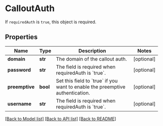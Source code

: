 # CalloutAuth

If `requiredAuth` is `true`, this object is required.
## Properties
Name | Type | Description | Notes
------------ | ------------- | ------------- | -------------
**domain** | **str** | The domain of the callout auth. | [optional] 
**password** | **str** | The field is required when requiredAuth is &#x60;true&#x60;. | [optional] 
**preemptive** | **bool** | Set this field to &#x60;true&#x60; if you want to enable the preemptive authentication. | [optional] 
**username** | **str** | The field is required when requiredAuth is &#x60;true&#x60;. | [optional] 

[[Back to Model list]](../README.md#documentation-for-models) [[Back to API list]](../README.md#documentation-for-api-endpoints) [[Back to README]](../README.md)


